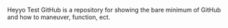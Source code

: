 Heyyo
Test GitHub is a repository for showing the bare minimum of GitHub and how to 
maneuver, function, ect.

